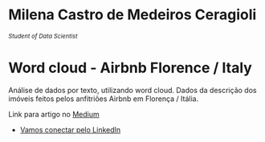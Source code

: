 


# Milena Castro de Medeiros Ceragioli
<sub>*Student of Data Scientist* </sub>

# Word cloud - Airbnb Florence / Italy

Análise de dados por texto, utilizando word cloud. Dados da descrição dos imóveis feitos pelos anfitriões Airbnb em Florença / Itália.

Link para artigo no [Medium](https://medium.com/@cientistadados.milena/word-cloud-floren%C3%A7a-e-airbnb-8b6736c1a58a)

* [Vamos conectar pelo LinkedIn](https://www.linkedin.com/in/milena-ceragioli/)
